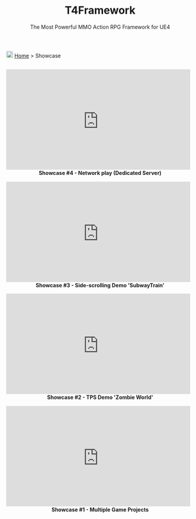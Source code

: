 ﻿---
layout: page
title: T4Framework
subtitle: The Most Powerful MMO Action RPG Framework for UE4
---
<img src="https://t4framework.com/img/Folders2.png" width="18px" height="18px"> [Home](https://t4framework.com/index) > Showcase

<style>.embed-container { position: relative; padding-bottom: 56.25%; height: 0; overflow: hidden; max-width: 100%; } .embed-container iframe, .embed-container object, .embed-container embed { position: absolute; top: 5%; left: 0%; width: 98%; height: 98%; }</style>
<div class='embed-container'><iframe src='https://www.youtube.com/embed/9cF23VYArnQ' frameborder='0' allowfullscreen></iframe></div>
<center><b>Showcase #4 - Network play (Dedicated Server)</b></center>

<div class='embed-container'><iframe src='https://www.youtube.com/embed/_4gvVhd-mH4' frameborder='0' allowfullscreen></iframe></div>
<center><b>Showcase #3 - Side-scrolling Demo 'SubwayTrain'</b></center>

<div class='embed-container'><iframe src='https://www.youtube.com/embed/BaIdreR8iLc' frameborder='0' allowfullscreen></iframe></div>
<center><b>Showcase #2 - TPS Demo 'Zombie World'</b></center>

<div class='embed-container'><iframe src='https://www.youtube.com/embed/-0xiVrTJTz0' frameborder='0' allowfullscreen></iframe></div>
<center><b>Showcase #1 - Multiple Game Projects</b></center>

